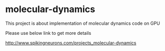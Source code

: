 molecular-dynamics
==================

This project is about implementation of molecular dynamics code on GPU

Please use below link to get more details

http://www.spikingneurons.com/projects_molecular-dynamics

